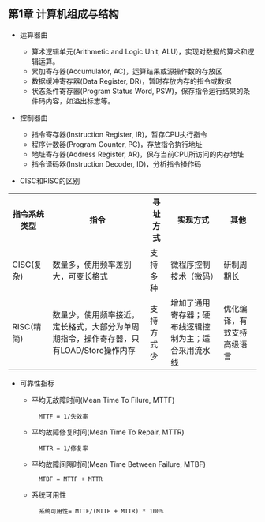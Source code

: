 ## 第1章 计算机组成与结构
- 运算器由
	- 算术逻辑单元(Arithmetic and Logic Unit, ALU)，实现对数据的算术和逻辑运算。
	- 累加寄存器(Accumulator, AC)，运算结果或源操作数的存放区
	- 数据缓冲寄存器(Data Register, DR)，暂时存放内存的指令或数据
	- 状态条件寄存器(Program Status Word, PSW)，保存指令运行结果的条件码内容，如溢出标志等。
- 控制器由
	- 指令寄存器(Instruction Register, IR)，暂存CPU执行指令
	- 程序计数器(Program Counter, PC)，存放指令执行地址
	- 地址寄存器(Address Register, AR)，保存当前CPU所访问的内存地址
	- 指令译码器(Instruction Decoder, ID)，分析指令操作码

- CISC和RISC的区别
<table>
	<tr>
		<th>指令系统类型</th>
		<th>指令</th>
		<th>寻址方式</th>
		<th>实现方式</th>
		<th>其他</th>
	</tr>
	<tr>
		<td>CISC(复杂)</td>
		<td>数量多，使用频率差别大，可变长格式</td>
		<td>支持多种</td>
		<td>微程序控制技术（微码）</td>
		<td>研制周期长</td>
	</tr>
	<tr>
		<td>RISC(精简)</td>
		<td>数量少，使用频率接近，定长格式，大部分为单周期指令，操作寄存器，只有LOAD/Store操作内存</td>
		<td>支持方式少</td>
		<td>增加了通用寄存器；硬布线逻辑控制为主；适合采用流水线</td>
		<td>优化编译，有效支持高级语言</td>
	</tr>
</table>

- 可靠性指标
	- 平均无故障时间(Mean Time To Filure, MTTF)

			MTTF = 1/失效率
	- 平均故障修复时间(Mean Time To Repair, MTTR)

			MTTR = 1/修复率
	- 平均故障间隔时间(Mean Time Between Failure, MTBF)

			MTBF = MTTF + MTTR
	- 系统可用性

			系统可用性= MTTF/(MTTF + MTTR) * 100%